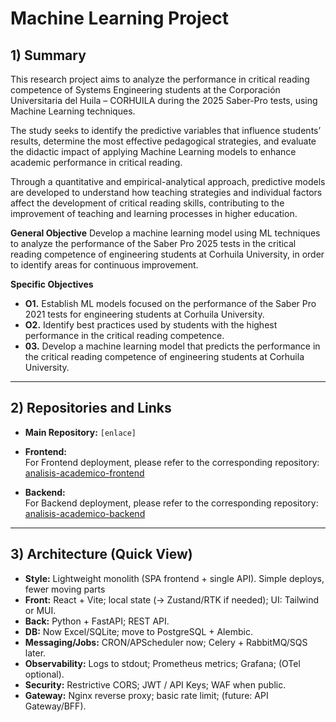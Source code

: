 # Machine Learning Project


## 1) Summary 
This research project aims to analyze the performance in critical reading competence of Systems Engineering students at the Corporación Universitaria del Huila – CORHUILA during the 2025 Saber-Pro tests, using Machine Learning techniques.

The study seeks to identify the predictive variables that influence students’ results, determine the most effective pedagogical strategies, and evaluate the didactic impact of applying Machine Learning models to enhance academic performance in critical reading.

Through a quantitative and empirical-analytical approach, predictive models are developed to understand how teaching strategies and individual factors affect the development of critical reading skills, contributing to the improvement of teaching and learning processes in higher education.

**General Objective**
Develop a machine learning model using ML techniques to analyze the performance of the Saber Pro 2025 tests in the critical reading competence of engineering students at Corhuila University, in order to identify areas for continuous improvement.

**Specific Objectives**
- **O1.** Establish ML models focused on the performance of the Saber Pro 2021 tests for engineering students at Corhuila University.
- **O2.** Identify best practices used by students with the highest performance in the critical reading competence.
- **03.** Develop a machine learning model that predicts the performance in the critical reading competence of engineering students at Corhuila University.


---

## 2) Repositories and Links
- **Main Repository:** `[enlace]`
- **Frontend:**  
  For Frontend deployment, please refer to the corresponding repository: [analisis-academico-frontend](https://github.com/Victor741-cmd/analisis-academico-frontend)

- **Backend:**  
  For Backend deployment, please refer to the corresponding repository: [analisis-academico-backend](https://github.com/Victor741-cmd/analisis-academico-backend)


---

## 3) Architecture (Quick View)
- **Style:** Lightweight monolith (SPA frontend + single API). Simple deploys, fewer moving parts
- **Front:** React + Vite; local state (→ Zustand/RTK if needed); UI: Tailwind or MUI.  
- **Back:** Python + FastAPI; REST API.
- **DB:** Now Excel/SQLite; move to PostgreSQL + Alembic.  
- **Messaging/Jobs:** CRON/APScheduler now; Celery + RabbitMQ/SQS later.
- **Observability:** Logs to stdout; Prometheus metrics; Grafana; (OTel optional). 
- **Security:** Restrictive CORS; JWT / API Keys; WAF when public.
- **Gateway:** Nginx reverse proxy; basic rate limit; (future: API Gateway/BFF).

